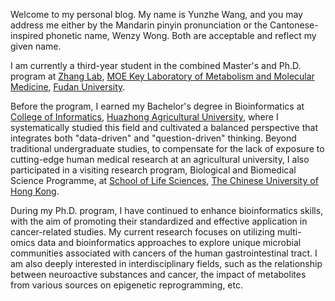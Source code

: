 Welcome to my personal blog. My name is Yunzhe Wang, and you may address me either by the Mandarin pinyin pronunciation or the Cantonese-inspired phonetic name, Wenzy Wong. Both are acceptable and reflect my given name.

I am currently a third-year student in the combined Master's and Ph.D. program at [Zhang Lab](https://zhanglab-fudan.github.io/), [MOE Key Laboratory of Metabolism and Molecular Medicine](http://www.klmm.fudan.edu.cn/), [Fudan University](https://www.fudan.edu.cn/en/). 

Before the program, I earned my Bachelor's degree in Bioinformatics at [College of Informatics](https://encoi.hzau.edu.cn/), [Huazhong Agricultural University](https://en.hzau.edu.cn/), where I systematically studied this field and cultivated a balanced perspective that integrates both "data-driven" and "question-driven" thinking. Beyond traditional undergraduate studies, to compensate for the lack of exposure to cutting-edge human medical research at an agricultural university, I also participated in a visiting research program, Biological and Biomedical Science Programme, at [School of Life Sciences](https://www.sls.cuhk.edu.hk/), [The Chinese University of Hong Kong](https://www.cuhk.edu.hk/english/). 

During my Ph.D. program, I have continued to enhance bioinformatics skills, with the aim of promoting their standardized and effective application in cancer-related studies. My current research focuses on utilizing multi-omics data and bioinformatics approaches to explore unique microbial communities associated with cancers of the human gastrointestinal tract. I am also deeply interested in interdisciplinary fields, such as the relationship between neuroactive substances and cancer, the impact of metabolites from various sources on epigenetic reprogramming, etc. 
